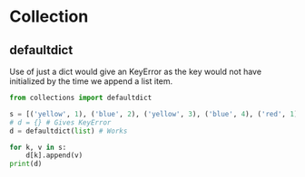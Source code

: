 # Collection

## defaultdict

Use of just a dict would give an KeyError as the key would not have initialized by the time we append a list item.

```python
from collections import defaultdict

s = [('yellow', 1), ('blue', 2), ('yellow', 3), ('blue', 4), ('red', 1)]
# d = {} # Gives KeyError
d = defaultdict(list) # Works

for k, v in s:
    d[k].append(v)    
print(d)
```
